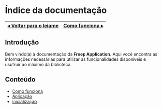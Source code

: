 # Índice da documentação

[◂ Voltar para o leiame](leiame.md) | [Como funciona ▸](01-como-funciona.md)
-- | --

## Introdução

Bem vindo(a) à documentação da **Freep Application**. Aqui você encontra as informações necessárias para utilizar as funcionalidades disponíveis e usufruir ao máximo da biblioteca.

## Conteúdo

- [Como funciona](01-como-funciona.md)
- [Aplicação](02-aplicacao.md)
- [Inicialização](03-modulo.md)
